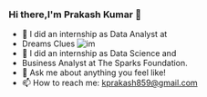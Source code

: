 ### Hi there,I'm Prakash Kumar 👋

- 🔭 I did an internship as Data Analyst at 
- Dreams Clues                                         ![im](https://user-images.githubusercontent.com/106373957/177498787-0e93876b-78b5-4586-963f-cc3bcc8a5f0c.gif)
- 🔭 I did an internship as Data Science and 
- Business Analyst at The Sparks Foundation.
- 💬 Ask me about anything you feel like!
- 📫 How to reach me: kprakash859@gmail.com

